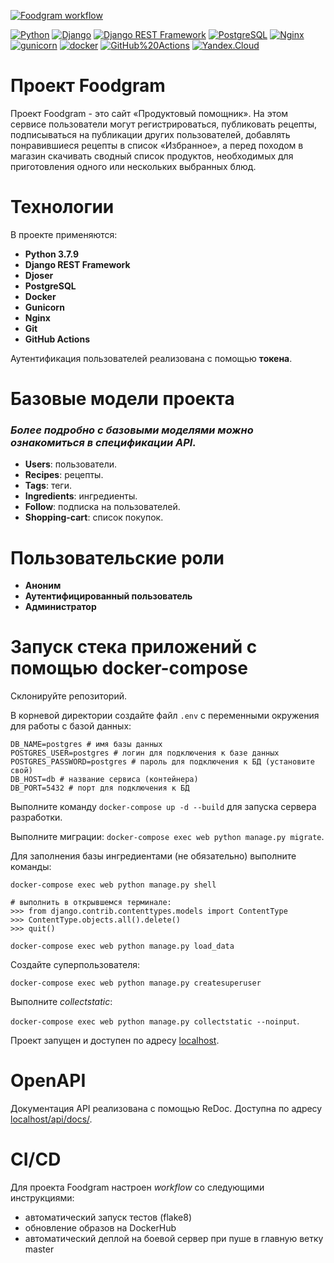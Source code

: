 [![Foodgram workflow](https://github.com/rodionbogoveev/foodgram-project-react/actions/workflows/foodgram_workflow.yml/badge.svg)](https://github.com/rodionbogoveev/foodgram-project-react/actions/workflows/foodgram_workflow.yml)

[![Python](https://img.shields.io/badge/-Python-464646?style=flat-square&logo=Python)](https://www.python.org/)
[![Django](https://img.shields.io/badge/-Django-464646?style=flat-square&logo=Django)](https://www.djangoproject.com/)
[![Django REST Framework](https://img.shields.io/badge/-Django%20REST%20Framework-464646?style=flat-square&logo=Django%20REST%20Framework)](https://www.django-rest-framework.org/)
[![PostgreSQL](https://img.shields.io/badge/-PostgreSQL-464646?style=flat-square&logo=PostgreSQL)](https://www.postgresql.org/)
[![Nginx](https://img.shields.io/badge/-NGINX-464646?style=flat-square&logo=NGINX)](https://nginx.org/ru/)
[![gunicorn](https://img.shields.io/badge/-gunicorn-464646?style=flat-square&logo=gunicorn)](https://gunicorn.org/)
[![docker](https://img.shields.io/badge/-Docker-464646?style=flat-square&logo=docker)](https://www.docker.com/)
[![GitHub%20Actions](https://img.shields.io/badge/-GitHub%20Actions-464646?style=flat-square&logo=GitHub%20actions)](https://github.com/features/actions)
[![Yandex.Cloud](https://img.shields.io/badge/-Yandex.Cloud-464646?style=flat-square&logo=Yandex.Cloud)](https://cloud.yandex.ru/)

# Проект Foodgram
Проект Foodgram - это сайт «Продуктовый помощник». На этом сервисе пользователи могут регистрироваться, публиковать рецепты, подписываться на публикации других пользователей, добавлять понравившиеся рецепты в список «Избранное», а перед походом в магазин скачивать сводный список продуктов, необходимых для приготовления одного или нескольких выбранных блюд.

# Технологии
В проекте применяются:
- **Python 3.7.9**
- **Django REST Framework**
- **Djoser**
- **PostgreSQL**
- **Docker**
- **Gunicorn**
- **Nginx**
- **Git**
- **GitHub Actions**

Аутентификация пользователей реализована с помощью **токена**.

# Базовые модели проекта
### *Более подробно с базовыми моделями можно ознакомиться в спецификации API.*

- **Users**: пользователи.
- **Recipes**: рецепты.
- **Tags**: теги.
- **Ingredients**: ингредиенты.
- **Follow**: подписка на пользователей.
- **Shopping-cart**: список покупок.

# Пользовательские роли
- **Аноним**
- **Аутентифицированный пользователь**
- **Администратор**

# Запуск стека приложений с помощью docker-compose
Склонируйте репозиторий. 

В корневой директории создайте файл `.env` с переменными окружения для работы с базой данных:
```
DB_NAME=postgres # имя базы данных
POSTGRES_USER=postgres # логин для подключения к базе данных
POSTGRES_PASSWORD=postgres # пароль для подключения к БД (установите свой)
DB_HOST=db # название сервиса (контейнера)
DB_PORT=5432 # порт для подключения к БД
```

Выполните команду `docker-compose up -d --build` для запуска сервера разработки.

Выполните миграции: `docker-compose exec web python manage.py migrate`.

Для заполнения базы ингредиентами (не обязательно) выполните команды:
```
docker-compose exec web python manage.py shell

# выполнить в открывшемся терминале:
>>> from django.contrib.contenttypes.models import ContentType
>>> ContentType.objects.all().delete()
>>> quit()

docker-compose exec web python manage.py load_data
```

Создайте суперпользователя: 

`docker-compose exec web python manage.py createsuperuser` 

Выполните _collectstatic_: 

`docker-compose exec web python manage.py collectstatic --noinput`.

Проект запущен и доступен по адресу [localhost](http://127.0.0.1/).


# OpenAPI
Документация API реализована с помощью ReDoc. Доступна по адресу [localhost/api/docs/](http://127.0.0.1/api/docs/).

# CI/CD
Для проекта Foodgram настроен _workflow_ со следующими инструкциями:
- автоматический запуск тестов (flake8)
- обновление образов на DockerHub
- автоматический деплой на боевой сервер при пуше в главную ветку master
